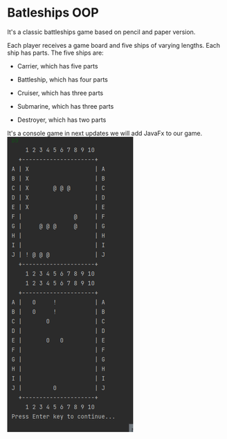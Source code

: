 # Batleships OOP

It's a classic battleships game based on pencil and paper version. 

Each player receives a game board and five ships of varying lengths. Each ship has parts. The five ships are:

- Carrier, which has five parts

- Battleship, which has four parts

- Cruiser, which has three parts

- Submarine, which has three parts

- Destroyer, which has two parts

It's a console game in next updates we will add JavaFx to our game.
![](battleships.gif)